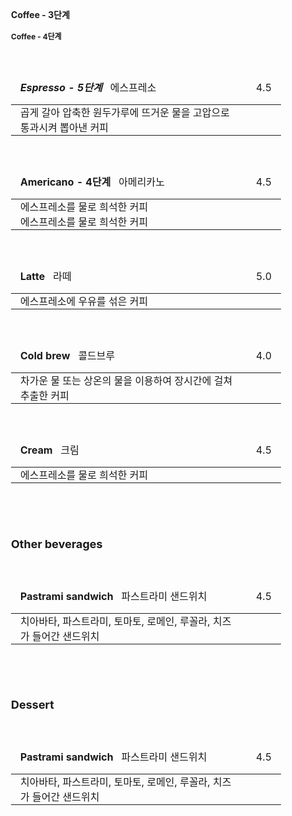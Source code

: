<style>
  table {
      border-collapse: collapse;
      text-align: left;
      line-height: 1.5;
  }
  table, tr, td {
    border: none;
  }
  table, tr, td, thead, tbody{
    width: 100%;
  }
  table thead th {
      /*text-align: center;*/
      padding: 15px;
      font-weight: normal;
      vertical-align: top;
      border: none;
      /*color: #1b3453;*/
      /*border-top: 2px solid #1b3453;*/
      /*border-bottom: 2px solid;*/
  }
  table tbody th {
      padding: 0px 15px;
      /*font-weight: bold;*/
      vertical-align: top;
      border: none;
      /*border-bottom: 1px solid #ccc;
      background: #f3f6f7;*/
  }
  table td {
      padding: 0px 15px;
      vertical-align: bottom;
      background-color: var(--c-bg);
      /*border-bottom: 1px solid #ccc;*/
  }
  table h2, table h3, table h4, table h5, table h6 {
    display: inline;
  }
  h1, h2 {
    border-bottom: none;
  }
  body {
        font-size: 12px;
  }
</style>
<br/>

### Coffee - 3단계
#### Coffee - 4단계
<br/>

|<h5>Espresso - 5단계</h5> &nbsp; 에스프레소                              |4.5  |
|:---------------------------------------------------------------|----:|
|곱게 갈아 압축한 원두가루에 뜨거운 물을 고압으로 통과시켜 뽑아낸 커피|     |
<br/>

|<h4>Americano - 4단계</h4> &nbsp; 아메리카노                             |4.5  |
|:---------------------------------------------------------------|----:|
|에스프레소를 물로 희석한 커피                                     |      |
|에스프레소를 물로 희석한 커피                                     |      |
<br/>

|<h4>Latte</h4> &nbsp; 라떼                                      |5.0  |
|:---------------------------------------------------------------|----:|
|에스프레소에 우유를 섞은 커피                                     |     |
<br/>

|<h4>Cold brew</h4> &nbsp; 콜드브루                               |4.0  |
|:---------------------------------------------------------------|----:|
|차가운 물 또는 상온의 물을 이용하여 장시간에 걸쳐 추출한 커피        |     |
<br/>

|<h4>Cream</h4> &nbsp; 크림                                      |4.5  |
|:---------------------------------------------------------------|----:|
|에스프레소를 물로 희석한 커피                                     |     |
<br/>

<br/>
<br/>

## Other beverages
<br/>

|<h4>Pastrami sandwich</h4> &nbsp; 파스트라미 샌드위치             |4.5  |
|:---------------------------------------------------------------|----:|
|치아바타, 파스트라미, 토마토, 로메인, 루꼴라, 치즈가 들어간 샌드위치 |     |
<br/>

<br/>
<br/>

## Dessert
<br/>

|<h4>Pastrami sandwich</h4> &nbsp; 파스트라미 샌드위치             |4.5  |
|:---------------------------------------------------------------|----:|
|치아바타, 파스트라미, 토마토, 로메인, 루꼴라, 치즈가 들어간 샌드위치 |     |
<br/>